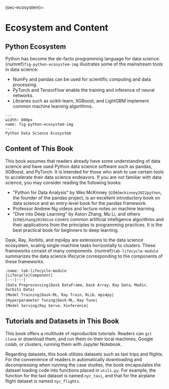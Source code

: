 (sec-ecosystem)=
# Ecosystem and Content

## Python Ecosystem

Python has become the de-facto programming language for data science. {numref}`fig-python-ecosystem-img` illustrates some of the mainstream tools in data science:

* NumPy and pandas can be used for scientific computing and data processing.
* PyTorch and TensorFlow enable the training and inference of neural networks.
* Libraries such as scikit-learn, XGBoost, and LightGBM implement common machine learning algorithms.

```{figure} ../img/ch-data-science/python-ecosystem.svg
---
width: 800px
name: fig-python-ecosystem-img
---
Python Data Science Ecosystem
```

## Content of This Book

This book assumes that readers already have some understanding of data science and have used Python data science software such as pandas, XGBoost, and PyTorch. It is intended for those who wish to use certain tools to accelerate their data science endeavors. If you are not familiar with data science, you may consider reading the following books:

* "Python for Data Analysis" by Wes McKinney {cite}`mckinney2022python`, the founder of the pandas project, is an excellent introductory book on data science and an entry-level book for the pandas framework.
* Professor Andrew Ng videos and lecture notes on machine learning.
* "Dive into Deep Learning" by Aston Zhang, Mu Li, and others {cite}`zhang2019dive` covers common artificial intelligence algorithms and their applications from the principles to programming practices. It is the best practical book for beginners to deep learning.

Dask, Ray, Xorbits, and mpi4py are extensions to the data science ecosystem, scaling single-machine tasks horizontally to clusters. These frameworks consist of many components. {numref}`tab-lifecycle-module` summarizes the data science lifecycle corresponding to the components of these frameworks.

```{table} Data Science Lifecycle and Framework Components
:name: tab-lifecycle-module
|Lifecycle|Component|
|---|---|
|Data Preprocessing|Dask DataFrame、Dask Array、Ray Data、Modin、Xorbits Data|
|Model Training|Dask-ML、Ray Train、RLib、mpi4py|
|Hyperparameter Tuning|Dask-ML、Ray Tune|
|Model Serving|Ray Serve、Xinference|
```

## Tutorials and Datasets in This Book

This book offers a multitude of reproducible tutorials. Readers can `git clone` or download them, and run them on their local machines, Google colab, or clusters, running them with Jupyter Notebook.

Regarding datasets, this book utilizes datasets such as taxi trips and flights. For the convenience of readers in automatically downloading and decompressing when running the case studies, the book encapsulates the dataset loading code into functions placed in `utils.py`. For example, the function for the taxi dataset is named `nyc_taxi`, and that for the airplane flight dataset is named `nyc_flights`.